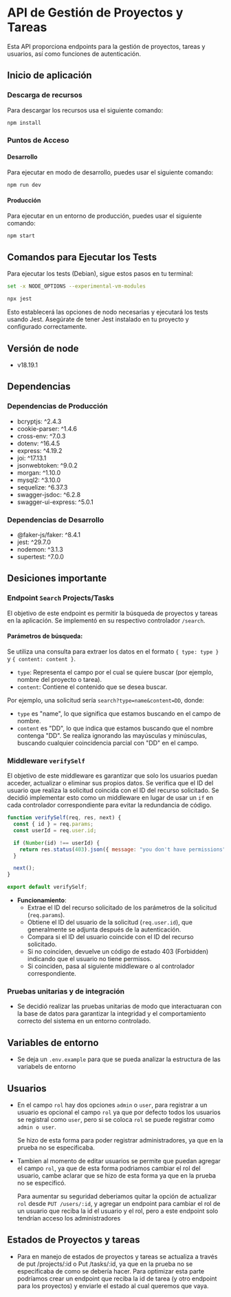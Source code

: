 # API de Gestión de Proyectos y Tareas

Esta API proporciona endpoints para la gestión de proyectos, tareas y usuarios, así como funciones de autenticación.

## Inicio de aplicación

### Descarga de recursos
Para descargar los recursos usa el siguiente comando:
```bash
npm install
```

### Puntos de Acceso

#### Desarrollo
Para ejecutar en modo de desarrollo, puedes usar el siguiente comando:
```bash
npm run dev
```
#### Producción 
Para ejecutar en un entorno de producción, puedes usar el siguiente comando:
```bash
npm start
```

## Comandos para Ejecutar los Tests

Para ejecutar los tests (Debian), sigue estos pasos en tu terminal:

```bash
set -x NODE_OPTIONS --experimental-vm-modules
```
```bash
npx jest
```

Esto establecerá las opciones de nodo necesarias y ejecutará los tests usando Jest. Asegúrate de tener Jest instalado en tu proyecto y configurado correctamente.

## Versión de node

- v18.19.1

## Dependencias

### Dependencias de Producción
- bcryptjs: ^2.4.3
- cookie-parser: ^1.4.6
- cross-env: ^7.0.3
- dotenv: ^16.4.5
- express: ^4.19.2
- joi: ^17.13.1
- jsonwebtoken: ^9.0.2
- morgan: ^1.10.0
- mysql2: ^3.10.0
- sequelize: ^6.37.3
- swagger-jsdoc: ^6.2.8
- swagger-ui-express: ^5.0.1

### Dependencias de Desarrollo
- @faker-js/faker: ^8.4.1
- jest: ^29.7.0
- nodemon: ^3.1.3
- supertest: ^7.0.0


## Desiciones importante

### Endpoint `Search` Projects/Tasks

El objetivo de este endpoint es permitir la búsqueda de proyectos y tareas en la aplicación. Se implementó en su respectivo controlador `/search`.

#### Parámetros de búsqueda:

Se utiliza una consulta para extraer los datos en el formato `{ type: type }` y `{ content: content }`. 
- `type`: Representa el campo por el cual se quiere buscar (por ejemplo, nombre del proyecto o tarea).
- `content`: Contiene el contenido que se desea buscar.

Por ejemplo, una solicitud sería `search?type=name&content=DD`, donde:
- `type` es "name", lo que significa que estamos buscando en el campo de nombre.
- `content` es "DD", lo que indica que estamos buscando que el nombre contenga "DD". Se realiza ignorando las mayúsculas y minúsculas, buscando cualquier coincidencia parcial con "DD" en el campo.
### Middleware `verifySelf`

El objetivo de este middleware es garantizar que solo los usuarios puedan acceder, actualizar o eliminar sus propios datos. Se verifica que el ID del usuario que realiza la solicitud coincida con el ID del recurso solicitado. Se decidió implementar esto como un middleware en lugar de usar un `if` en cada controlador correspondiente para evitar la redundancia de código.

```javascript
function verifySelf(req, res, next) {
  const { id } = req.params;
  const userId = req.user.id;

  if (Number(id) !== userId) {
    return res.status(403).json({ message: "you don't have permissions" });
  }

  next();
}

export default verifySelf;
```

- **Funcionamiento**:
  - Extrae el ID del recurso solicitado de los parámetros de la solicitud (`req.params`).
  - Obtiene el ID del usuario de la solicitud (`req.user.id`), que generalmente se adjunta después de la autenticación.
  - Compara si el ID del usuario coincide con el ID del recurso solicitado.
  - Si no coinciden, devuelve un código de estado 403 (Forbidden) indicando que el usuario no tiene permisos.
  - Si coinciden, pasa al siguiente middleware o al controlador correspondiente.

### Pruebas unitarias y de integración
- Se decidió realizar las pruebas unitarias de modo que interactuaran con la base de datos para garantizar la integridad y el comportamiento correcto del sistema en un entorno controlado.


## Variables de entorno
- Se deja un `.env.example` para que se pueda analizar la estructura de las variabels de entorno

## Usuarios
- En el campo `rol` hay dos opciones `admin` o `user`, para registrar a un usuario es opcional el campo `rol` ya que por defecto todos los usuarios se registral como `user`, pero si se coloca `rol` se puede registrar como `admin o user`.

    Se hizo de esta forma para poder registrar administradores, ya que en la prueba no se especificaba.

- Tambien al momento de editar usuarios se permite que puedan agregar el campo `rol`, ya que de esta forma podriamos cambiar el rol del usuario, cambe aclarar que se hizo de esta forma ya que en la prueba no se especificó.

    Para aumentar su seguridad deberiamos quitar la opción de actualizar `rol` desde `PUT /users/:id`, y agregar un endpoint para cambiar el rol de un usuario que reciba la id el usuario y el rol, pero a este endpoint solo tendrían acceso los administradores

## Estados de Proyectos y tareas
- Para en manejo de estados de proyectos y tareas se actualiza a través de put /projects/:id o Put /tasks/:id, ya que en la prueba no se especificaba de como se debería hacer. Para optimizar esta parte podríamos crear un endpoint que reciba la id de tarea (y otro endpoint para los proyectos) y enviarle el estado al cual queremos que vaya. 
